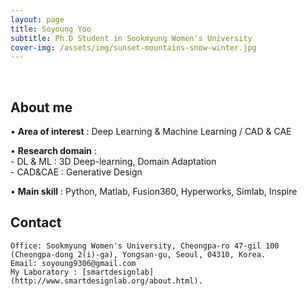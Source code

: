 ```yaml
---
layout: page
title: Soyoung Yoo
subtitle: Ph.D Student in Sookmyung Women's University
cover-img: /assets/img/sunset-mountains-snow-winter.jpg
---
```


<br/>

## About me

• **Area of interest** : Deep Learning & Machine Learning / CAD & CAE

• **Research domain** :  
    - DL & ML : 3D Deep-learning, Domain Adaptation  
    - CAD&CAE : Generative Design 

• **Main skill** : Python, Matlab, Fusion360, Hyperworks, Simlab, Inspire

## Contact

```
Office: Sookmyung Women's University, Cheongpa-ro 47-gil 100 (Cheongpa-dong 2(i)-ga), Yongsan-gu, Seoul, 04310, Korea.
Email: soyoung9306@gmail.com
My Laboratory : [smartdesignlab](http://www.smartdesignlab.org/about.html).
```
